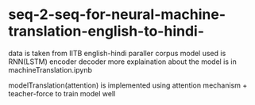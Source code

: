 # seq-2-seq-for-neural-machine-translation-english-to-hindi-
data is taken from IITB english-hindi paraller corpus
model used is RNN(LSTM) encoder decoder
more explaination about the model is in machineTranslation.ipynb

modelTranslation(attention) is implemented using attention mechanism + teacher-force to train model well

